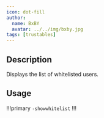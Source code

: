 ```yaml
---
icon: dot-fill
author:
  name: BxBY
  avatar: ../../img/bxby.jpg
tags: [trustables]
---
```


## Description
Displays the list of whitelisted users.

## Usage
!!!primary
`-showwhitelist`
!!!